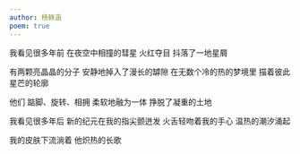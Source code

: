 ```yaml
---
author: 杨轶涵
poem: true
---
```

我看见很多年前
在夜空中相撞的彗星
火红夺目
抖落了一地星屑

有两颗亮晶晶的分子
安静地掉入了漫长的罅隙
在无数个冷的热的梦境里
描着彼此星芒的轮廓

他们
踮脚、旋转、相拥
柔软地融为一体
挣脱了凝重的土地

我看见很多年后
新的纪元在我的指尖颤迸发
火舌轻吻着我的手心
温热的潮汐涌起

我的皮肤下流淌着
他炽热的长歌

